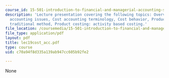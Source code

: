 ```yaml
---
course_id: 15-501-introduction-to-financial-and-managerial-accounting-spring-2004
description: 'Lecture presentation covering the following topics: Overview of managerial
  accounting issues, Cost accounting terminology, Cost behavior, Product costing:
  traditional method, Product costing: activity based costing.'
file_location: /coursemedia/15-501-introduction-to-financial-and-managerial-accounting-spring-2004/c70a94f8d335a139ab947cc605b92fe2_lec19cost_acc.pdf
file_type: application/pdf
layout: pdf
title: lec19cost_acc.pdf
type: course
uid: c70a94f8d335a139ab947cc605b92fe2

---
```

None